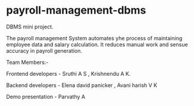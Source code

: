   # payroll-management-dbms
  DBMS mini project.

The payroll management System automates yhe process of maintaining employee data and salary calculation. It reduces manual work and sensue accuracy in payroll generation.

Team Members:-

Frontend developers - Sruthi A S ,
                      Krishnendu A K.
                      
Backend developers - Elena david panicker ,
                     Avani harish V K
                     
Demo presentation  - Parvathy A

